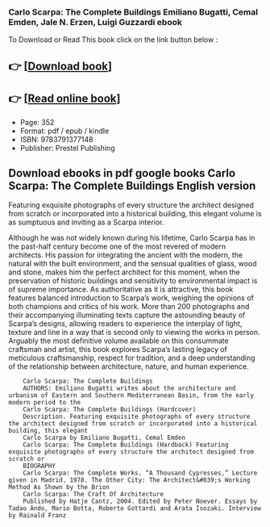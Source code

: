 ### Carlo Scarpa: The Complete Buildings Emiliano Bugatti, Cemal Emden, Jale N. Erzen, Luigi Guzzardi ebook

To Download or Read This book click on the link button below :

## 👉  [**[Download book](http://ebooksharez.info/download.php?group=book&from=github.com&id=714031&lnk=1066 "Download book")**]

## 👉  [**[Read online book](http://ebooksharez.info/download.php?group=book&from=github.com&id=714031&lnk=1066 "Read online book")**]


* Page: 352
* Format: pdf / epub / kindle
* ISBN: 9783791377148
* Publisher: Prestel Publishing



## Download ebooks in pdf google books Carlo Scarpa: The Complete Buildings English version



Featuring exquisite photographs of every structure the architect designed from scratch or incorporated into a historical building, this elegant volume is as sumptuous and inviting as a Scarpa interior.
 
 Although he was not widely known during his lifetime, Carlo Scarpa has in the past-half century become one of the most revered of modern architects. His passion for integrating the ancient with the modern, the natural with the built environment, and the sensual qualities of glass, wood and stone, makes him the perfect architect for this moment, when the preservation of historic buildings and sensitivity to environmental impact is of supreme importance.
 As authoritative as it is attractive, this book features balanced introduction to Scarpa’s work, weighing the opinions of both champions and critics of his work. More than 200 photographs and their accompanying illuminating texts capture the astounding beauty of Scarpa’s designs, allowing readers to experience the interplay of light, texture and line in a way that is second only to viewing the works in person.
 Arguably the most definitive volume available on this consummate craftsman and artist, this book explores Scarpa’s lasting legacy of meticulous craftsmanship, respect for tradition, and a deep understanding of the relationship between architecture, nature, and human experience.


        Carlo Scarpa: The Complete Buildings
        AUTHORS: Emiliano Bugatti writes about the architecture and urbanism of Eastern and Southern Mediterranean Basin, from the early modern period to the 
        Carlo Scarpa: The Complete Buildings (Hardcover)
        Description. Featuring exquisite photographs of every structure the architect designed from scratch or incorporated into a historical building, this elegant 
        Carlo Scarpa by Emiliano Bugatti, Cemal Emden
        Carlo Scarpa: The Complete Buildings (Hardback) Featuring exquisite photographs of every structure the architect designed from scratch or 
        BIOGRAPHY
        Carlo Scarpa: The Complete Works. “A Thousand Cypresses,” Lecture given in Madrid, 1978. The Other City: The Architect&#039;s Working Method As Shown by the Brion 
        Carlo Scarpa: The Craft Of Architecture
        Published by Hatje Cantz, 2004. Edited by Peter Noever. Essays by Tadao Ando, Mario Botta, Roberto Gottardi and Arata Isozaki. Interview by Rainald Franz 
    




